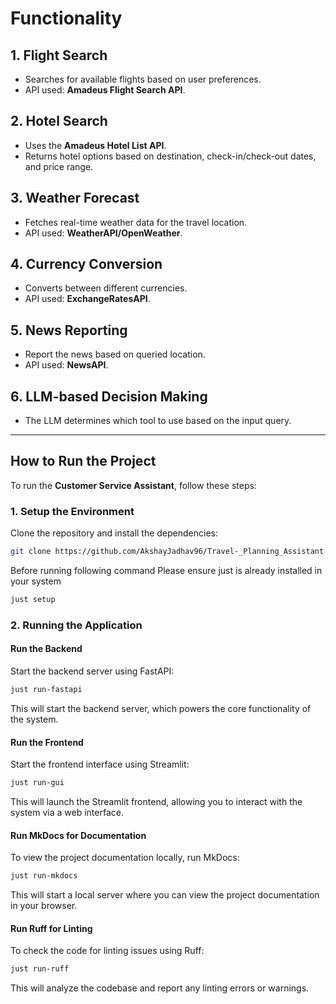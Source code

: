 # Functionality
## 1. Flight Search
- Searches for available flights based on user preferences.
- API used: **Amadeus Flight Search API**.

## 2. Hotel Search
- Uses the **Amadeus Hotel List API**.
- Returns hotel options based on destination, check-in/check-out dates, and price range.

## 3. Weather Forecast
- Fetches real-time weather data for the travel location.
- API used: **WeatherAPI/OpenWeather**.

## 4. Currency Conversion
- Converts between different currencies.
- API used: **ExchangeRatesAPI**.

## 5. News Reporting
- Report the news based on queried location.
- API used: **NewsAPI**.

## 6. LLM-based Decision Making
- The LLM determines which tool to use based on the input query.

---

## How to Run the Project

To run the **Customer Service Assistant**, follow these steps:

### **1. Setup the Environment**

Clone the repository and install the dependencies:

```bash
git clone https://github.com/AkshayJadhav96/Travel-_Planning_Assistant.git
```
Before running following command Please ensure just is already installed in your system 
```bash
just setup  
```

### **2. Running the Application**

#### Run the Backend

Start the backend server using FastAPI:
```bash
just run-fastapi
```
This will start the backend server, which powers the core functionality of the system.

#### Run the Frontend

Start the frontend interface using Streamlit:
```bash
just run-gui
```
This will launch the Streamlit frontend, allowing you to interact with the system via a web interface.


#### Run MkDocs for Documentation

To view the project documentation locally, run MkDocs:
```bash
just run-mkdocs
```
This will start a local server where you can view the project documentation in your browser.

#### Run Ruff for Linting

To check the code for linting issues using Ruff:
```bash
just run-ruff
```
This will analyze the codebase and report any linting errors or warnings.
```